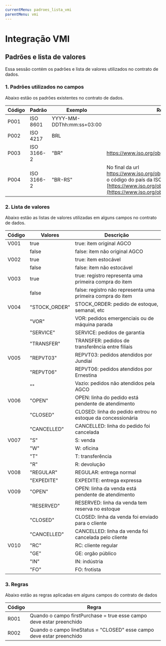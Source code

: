 ```yaml
---
currentMenu: padroes_lista_vmi
parentMenu: vmi
---
```



# Integração VMI

## Padrões e lista de valores
Essa sessão contém os padrões e lista de valores utilizados no contrato de dados.
### 1. Padrões utilizados no campos
Abaixo estão os padrões existentes no contrato de dados.

|Código|Padrão|Exemplo|Referência|
|------|------|-------|----------|
|P001	|ISO 8601|	YYYY-MM-DDThh:mm:ss+03:00|	 |
|P002	|ISO 4217|	BRL	 | |
|P003	|ISO 3166-2	|"BR"|	https://www.iso.org/obp/ui/#search/code/|
|P004	|ISO 3166-2|"BR-RS"	| No final da url https://www.iso.org/obp/ui/#iso:code:3166: coloque o código do país da ISO 3166-2. Exemplo: [https://www.iso.org/obp/ui/#iso:code:3166:**BR**](https://www.iso.org/obp/ui/#iso:code:3166:BR)|


### 2. Lista de valores
Abaixo estão as listas de valores utilizadas em alguns campos no contrato de dados.

|Código|Valores|Descrição|
|------|-------|---------|
|V001	|true|true: item original AGCO|
||false|false: item não original AGCO|
|V002	|true|true: item estocável|
| | false|false: item não estocável|
|V003	|true|true: registro representa uma primeira compra do item|
| | false|false: registro não representa uma primeira compra do item|
|V004	|"STOCK_ORDER" | STOCK_ORDER: pedido de estoque, semanal, etc|
||"VOR"|VOR: pedidos emergenciais ou de máquina parada|
||"SERVICE"|SERVICE: pedidos de garantia|
||"TRANSFER"|TRANSFER: pedidos de transferência entre filiais|
|V005	|"REPVT03"|REPVT03: pedidos atendidos por Jundiaí|
||"REPVT06"|REPVT06: pedidos atendidos por Ernestina|
||""|Vazio: pedidos não atendidos pela AGCO|
|V006	|"OPEN"|OPEN: linha do pedido está pendente de atendimento|
||"CLOSED"|CLOSED: linha do pedido entrou no estoque da concessionária|
||"CANCELLED"|CANCELLED: linha do pedido foi cancelada|
|V007	|"S"|S: venda|
||"W"|W: oficina|
||"T"|T: transferência|
||"R"|R: devolução|
|V008	|"REGULAR"|REGULAR: entrega normal|
||"EXPEDITE"|EXPEDITE: entrega expressa|
|V009	|"OPEN"|OPEN: linha da venda está pendente de atendimento|
||"RESERVED"|RESERVED: linha da venda tem reserva no estoque|
||"CLOSED"|CLOSED: linha da venda foi enviado para o cliente|
||"CANCELLED"|CANCELLED: linha da venda foi cancelada pelo cliente|
|V010	|"RC"|RC: cliente regular|
||"GE"|GE: orgão público|
||"IN"|IN: indústria|
||"FO"|FO: frotista|


### 3. Regras
Abaixo estão as regras aplicadas em alguns campos do contrato de dados

|Código|Regra|
|------|-----|
|R001	|Quando o campo firstPurchase = true esse campo deve estar preenchido|
|R002	|Quando o campo lineStatus = "CLOSED" esse campo deve estar preenchido|
